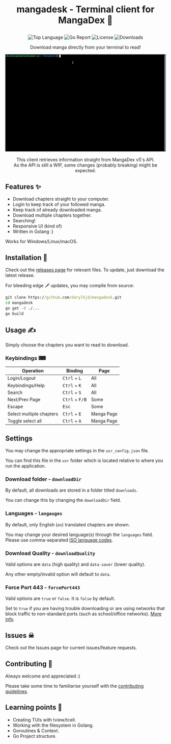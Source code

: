 # <p align="center">mangadesk - Terminal client for MangaDex 📖</p>

<p align="center">
  <img alt="Top Language" src="https://img.shields.io/github/languages/top/darylhjd/mangadesk?style=flat-square">
  <img alt="Go Report" src="https://goreportcard.com/badge/github.com/darylhjd/mangadesk?style=flat-square">
  <img alt="License" src="https://img.shields.io/github/license/darylhjd/mangadesk?style=flat-square">
  <img alt="Downloads" src="https://img.shields.io/github/downloads/darylhjd/mangadesk/total?style=flat-square">
</p>

<p align="center">Download manga directly from your terminal to read!</p>

<img src="assets/demo.gif" alt="demo.gif">

<p align="center">
  This client retrieves information straight from MangaDex v5's API.<br>
  As the API is still a WIP, some changes (probably breaking) might be expected.
</p>

## Features ✨

- Download chapters straight to your computer.
- Login to keep track of your followed manga.
- Keep track of already downloaded manga.
- Download multiple chapters together.
- Searching!
- Responsive UI (kind of)
- Written in Golang :)

Works for Windows/Linux/macOS.

## Installation 🔧

Check out the [releases page](https://github.com/darylhjd/mangadesk/releases) for relevant files. To update, just
download the latest release.

For bleeding edge 🗡 updates, you may compile from source:

```cmd
git clone https://github.com/darylhjd/mangadesk.git
cd mangadesk
go get -d ./...
go build
```

## Usage ✍

Simply choose the chapters you want to read to download.

### Keybindings ⌨

| Operation                 | Binding                          | Page       |
|---------------------------|----------------------------------|------------|
| Login/Logout              | <kbd>Ctrl</kbd> + <kbd>L</kbd>   | All        |
| Keybindings/Help          | <kbd>Ctrl</kbd> + <kbd>K</kbd>   | All        |
| Search                    | <kbd>Ctrl</kbd> + <kbd>S</kbd>   | All        |
| Next/Prev Page            | <kbd>Ctrl</kbd> + <kbd>F/B</kbd> | Some       |
| Escape                    | <kbd>Esc</kbd>                   | Some       |
| Select multiple chapters  | <kbd>Ctrl</kbd> + <kbd>E</kbd>   | Manga Page |
| Toggle select all         | <kbd>Ctrl</kbd> + <kbd>A</kbd>   | Manga Page |

## Settings

You may change the appropriate settings in the `usr_config.json` file.

You can find this file in the `usr` folder which is located relative to where you run the application.

### Download folder - `downloadDir`

By default, all downloads are stored in a folder titled `downloads`.

You can change this by changing the `downloadDir` field.

### Languages - `langauges`

By default, only English (`en`) translated chapters are shown.

You may change your desired language(s) through the `languages` field. Please use
comma-separated [ISO language codes](https://www.andiamo.co.uk/resources/iso-language-codes/).

### Download Quality - `downloadQuality`

Valid options are `data` (high quality) and `data-saver` (lower quality).

Any other empty/invalid option will default to `data`.

### Force Port 443 - `forcePort443`

Valid options are `true` or `false`. It is `false` by default.

Set to `true` if you are having trouble downloading or are using networks that block traffic to non-standard ports
(such as school/office networks).
[More info](https://api.mangadex.org/docs.html#operation/get-at-home-server-chapterId).

## Issues ☠

Check out the Issues page for current issues/feature requests.

## Contributing 🤝

Always welcome and appreciated :)

Please take some time to familiarise yourself with the [contributing guidelines](.github/CONTRIBUTING.md).

## Learning points 🧠

- Creating TUIs with tview/tcell.
- Working with the filesystem in Golang.
- Goroutines & Context.
- Go Project structure.
